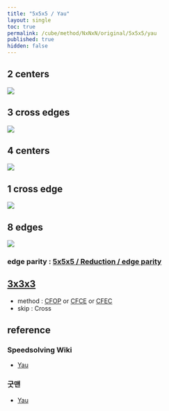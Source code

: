 ```yaml
---
title: "5x5x5 / Yau"
layout: single
toc: true
permalink: /cube/method/NxNxN/original/5x5x5/yau
published: true
hidden: false
---
```


<head>
  <base target="_blank">
</head>



## 2 centers

<a href="https://alpha.twizzle.net/edit/?puzzle=5x5x5&setup-anchor=end&stickering=centers-only&setup-alg=3U+F+L+R+B+2U+2D">
  <img src="https://user-images.githubusercontent.com/92285528/216309687-09efae94-fedb-4041-be35-5df501ab2662.png">
</a>



## 3 cross edges

<a href="https://alpha.twizzle.net/edit/?puzzle=5x5x5&setup-anchor=end&setup-alg=2U+2D+F+R+B+L+3U2+R+2U+2D+D2+L2+B2">
  <img src="https://user-images.githubusercontent.com/92285528/216313298-ccddf948-d862-4e7e-9aea-52e633d82a6c.png">
</a>



## 4 centers

<a href="https://alpha.twizzle.net/edit/?puzzle=5x5x5&setup-anchor=end&setup-alg=3R+U2+3R%27+3F+U2+3F%27+3U+F2+3U%27+D+3U+R2+3U%27+R%27">
  <img src="https://user-images.githubusercontent.com/92285528/216314610-82acafab-1d82-4acc-a0ab-37b1b490575f.png">
</a>



## 1 cross edge

<a href="https://alpha.twizzle.net/edit/?puzzle=5x5x5&setup-anchor=end&setup-alg=3U+R+U+R%27+F+R%27+F%27+R+3U%27+3U%27+F+U+F%27+L+F%27+L%27+F+3U+x%27+3U%27+R+U+R%27+F+R%27+F%27+R+3U+x+y2+3U%27+R+U+R%27+F+R%27+F%27+R+3U+y2+D+L2">
  <img src="https://user-images.githubusercontent.com/92285528/216317136-5b3710cc-2ac2-44d0-aae8-5ecdb4329e59.png">
</a>



## 8 edges

<a href="https://alpha.twizzle.net/edit/?puzzle=5x5x5&setup-anchor=end&setup-alg=R+U+L+D+B+F+R+U+L+B+F+D+L+U+B+R+U+D+R+U+F+L+F+R+U+F+L+R">
  <img src="https://user-images.githubusercontent.com/92285528/216317692-af8a825b-dfcc-4a60-b649-e554d8ed2e71.png">
</a>

### edge parity : [5x5x5 / Reduction / edge parity](/cube/method/NxNxN/original/5x5x5/reduction#edge-parity)



## [3x3x3](/cube/method/NxNxN/original/3x3x3#method)

- method : [CFOP](/cube/method/NxNxN/original/3x3x3/cfop) or [CFCE](/cube/method/NxNxN/original/3x3x3/cfce) or [CFEC](/cube/method/NxNxN/original/3x3x3/cfec)
- skip : Cross



## reference

### Speedsolving Wiki

- [Yau](https://www.speedsolving.com/wiki/index.php/Yau_method)

### 굿맨

- [Yau](https://youtu.be/lAIrPuvfBQ0)
